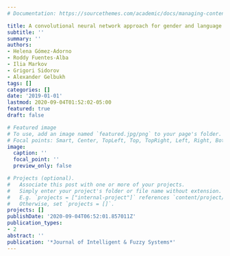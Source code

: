 ```yaml
---
# Documentation: https://sourcethemes.com/academic/docs/managing-content/

title: A convolutional neural network approach for gender and language variety identification
subtitle: ''
summary: ''
authors:
- Helena Gómez-Adorno
- Roddy Fuentes-Alba
- Ilia Markov
- Grigori Sidorov
- Alexander Gelbukh
tags: []
categories: []
date: '2019-01-01'
lastmod: 2020-09-04T01:52:02-05:00
featured: true
draft: false

# Featured image
# To use, add an image named `featured.jpg/png` to your page's folder.
# Focal points: Smart, Center, TopLeft, Top, TopRight, Left, Right, BottomLeft, Bottom, BottomRight.
image:
  caption: ''
  focal_point: ''
  preview_only: false

# Projects (optional).
#   Associate this post with one or more of your projects.
#   Simply enter your project's folder or file name without extension.
#   E.g. `projects = ["internal-project"]` references `content/project/deep-learning/index.md`.
#   Otherwise, set `projects = []`.
projects: []
publishDate: '2020-09-04T06:52:01.857011Z'
publication_types:
- 2
abstract: ''
publication: '*Journal of Intelligent & Fuzzy Systems*'
---
```

